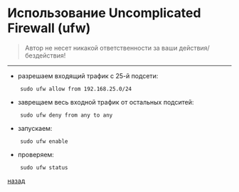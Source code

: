 # Использование Uncomplicated Firewall (ufw)

> Автор не несет никакой ответственности за ваши действия/бездействия!

---------------------------------------
* разрешаем входящий трафик с 25-й подсети:
```
	sudo ufw allow from 192.168.25.0/24
```
* заврещаем весь входной трафик от остальных подситей:
```
	sudo ufw deny from any to any 
```
* запускаем:
```
	sudo ufw enable
```
* проверяем:
```
	sudo ufw status
```
[назад](../README.md)
